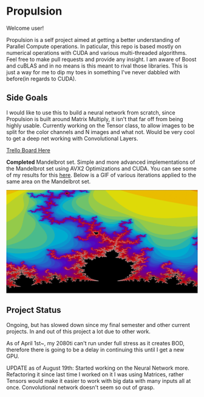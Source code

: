 # Propulsion

Welcome user!

Propulsion is a self project aimed at getting a better understanding of Parallel Compute operations. In paticular, this repo is 
based mostly on numerical operations with CUDA and various multi-threaded algorithms. Feel free to make pull requests and 
provide any insight. I am aware of Boost and cuBLAS and in no means is this meant to rival those libraries. This is just 
a way for me to dip my toes in something I've never dabbled with before(in regards to CUDA). 

## Side Goals
I would like to use this to build a neural network from scratch, since Propulsion is built around Matrix Multiply, it isn't that far off
from being highly usable. Currently working on the Tensor class, to allow images to be split for the color channels and N images and what not. 
Would be very cool to get a deep net working with Convolutional Layers.

[Trello Board Here](https://trello.com/b/PMg4CWRO/propulsion)

**Completed** Mandelbrot set. Simple and more advanced implementations of the Mandelbrot set using AVX2 Optimizations and CUDA. You can see some of my results 
for this [here](https://rottenroddan.github.io/#projectsContainer). Below is a GIF of various iterations applied to the same area on the Mandelbrot set.

![](images/mandelbrotExample.gif)

## Project Status
Ongoing, but has slowed down since my final semester and other current projects. In and out of this project a lot due to other work.

As of April 1st~, my 2080ti can't run under full stress as it creates BOD, therefore there is going to be a delay in continuing this until I get a new GPU.

UPDATE as of August 19th: Started working on the Neural Network more. Refactoring it since last time I worked on it I was using Matrices, rather Tensors would
make it easier to work with big data with many inputs all at once. Convolutional network doesn't seem so out of grasp. 

